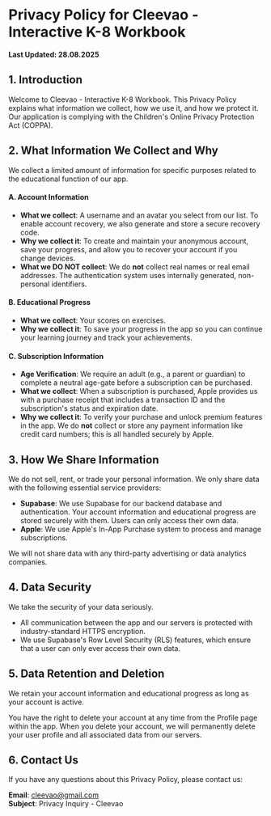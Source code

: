 # Privacy Policy for Cleevao - Interactive K-8 Workbook

**Last Updated: 28.08.2025**

## 1. Introduction

Welcome to Cleevao - Interactive K-8 Workbook. This Privacy Policy explains what information we collect, how we use it, and how we protect it. Our application is complying with the Children's Online Privacy Protection Act (COPPA).


## 2. What Information We Collect and Why

We collect a limited amount of information for specific purposes related to the educational function of our app.

#### A. Account Information

- **What we collect**: A username and an avatar you select from our list. To enable account recovery, we also generate and store a secure recovery code.
- **Why we collect it**: To create and maintain your anonymous account, save your progress, and allow you to recover your account if you change devices.
- **What we DO NOT collect**: We do **not** collect real names or real email addresses. The authentication system uses internally generated, non-personal identifiers.

#### B. Educational Progress

- **What we collect**: Your scores on exercises.
- **Why we collect it**: To save your progress in the app so you can continue your learning journey and track your achievements.

#### C. Subscription Information

- **Age Verification**: We require an adult (e.g., a parent or guardian) to complete a neutral age-gate before a subscription can be purchased.
- **What we collect**: When a subscription is purchased, Apple provides us with a purchase receipt that includes a transaction ID and the subscription's status and expiration date.
- **Why we collect it**: To verify your purchase and unlock premium features in the app. We do **not** collect or store any payment information like credit card numbers; this is all handled securely by Apple.


## 3. How We Share Information

We do not sell, rent, or trade your personal information. We only share data with the following essential service providers:

- **Supabase**: We use Supabase for our backend database and authentication. Your account information and educational progress are stored securely with them. Users can only access their own data.
- **Apple**: We use Apple's In-App Purchase system to process and manage subscriptions.

We will not share data with any third-party advertising or data analytics companies.


## 4. Data Security

We take the security of your data seriously.

- All communication between the app and our servers is protected with industry-standard HTTPS encryption.
- We use Supabase's Row Level Security (RLS) features, which ensure that a user can only ever access their own data.


## 5. Data Retention and Deletion

We retain your account information and educational progress as long as your account is active.

You have the right to delete your account at any time from the Profile page within the app. When you delete your account, we will permanently delete your user profile and all associated data from our servers.


## 6. Contact Us

If you have any questions about this Privacy Policy, please contact us:

**Email**: cleevao@gmail.com  
**Subject**: Privacy Inquiry - Cleevao